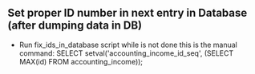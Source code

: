 ## Set proper ID number in next entry in Database (after dumping data in DB)

- Run fix_ids_in_database script while is not done this is the manual command:
SELECT setval('accounting_income_id_seq', (SELECT MAX(id) FROM accounting_income));

